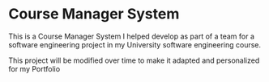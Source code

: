 # Course Manager System

This is a Course Manager System I helped develop as part of a team for a software engineering project in my University software engineering course.

This project will be modified over time to make it adapted and personalized for my Portfolio
